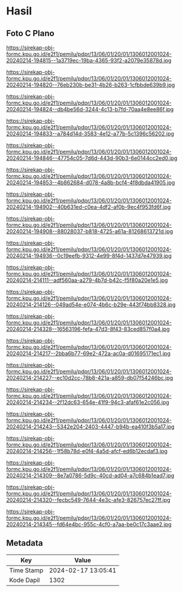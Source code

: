 # Hasil

## Foto C Plano

https://sirekap-obj-formc.kpu.go.id/e2f1/pemilu/pdpr/13/06/01/20/01/1306012001024-20240214-194815--1a3719ec-19ba-4365-93f2-a2079e35878d.jpg

https://sirekap-obj-formc.kpu.go.id/e2f1/pemilu/pdpr/13/06/01/20/01/1306012001024-20240214-194820--76eb230b-be31-4b26-b263-1cfbbde639b9.jpg

https://sirekap-obj-formc.kpu.go.id/e2f1/pemilu/pdpr/13/06/01/20/01/1306012001024-20240214-194824--db4be56d-3244-4c13-b7fd-70aa4e8ee86f.jpg

https://sirekap-obj-formc.kpu.go.id/e2f1/pemilu/pdpr/13/06/01/20/01/1306012001024-20240214-194833--a784d14d-3583-4e12-a77b-5c1396c56202.jpg

https://sirekap-obj-formc.kpu.go.id/e2f1/pemilu/pdpr/13/06/01/20/01/1306012001024-20240214-194846--47754c05-7d6d-443d-90b3-6e0144cc2ed0.jpg

https://sirekap-obj-formc.kpu.go.id/e2f1/pemilu/pdpr/13/06/01/20/01/1306012001024-20240214-194853--4b862684-d078-4a8b-bcf4-4f8dbda41905.jpg

https://sirekap-obj-formc.kpu.go.id/e2f1/pemilu/pdpr/13/06/01/20/01/1306012001024-20240214-194902--40b631ed-c0ea-4df2-af0b-9ec4f953fd6f.jpg

https://sirekap-obj-formc.kpu.go.id/e2f1/pemilu/pdpr/13/06/01/20/01/1306012001024-20240214-194908--88028037-b818-4725-a61a-81268613721d.jpg

https://sirekap-obj-formc.kpu.go.id/e2f1/pemilu/pdpr/13/06/01/20/01/1306012001024-20240214-194936--0c19eefb-9312-4e99-8f4d-1437d7e47939.jpg

https://sirekap-obj-formc.kpu.go.id/e2f1/pemilu/pdpr/13/06/01/20/01/1306012001024-20240214-214111--adf560aa-a279-4b7d-b42c-f5f80a20e1e5.jpg

https://sirekap-obj-formc.kpu.go.id/e2f1/pemilu/pdpr/13/06/01/20/01/1306012001024-20240214-214126--049ad54e-e074-4b6c-b29e-443f74bb8328.jpg

https://sirekap-obj-formc.kpu.go.id/e2f1/pemilu/pdpr/13/06/01/20/01/1306012001024-20240214-214328--16563196-fefa-47d3-8f43-83ced857f0a4.jpg

https://sirekap-obj-formc.kpu.go.id/e2f1/pemilu/pdpr/13/06/01/20/01/1306012001024-20240214-214217--2bba6b77-69e2-472a-ac0a-d01695171ec1.jpg

https://sirekap-obj-formc.kpu.go.id/e2f1/pemilu/pdpr/13/06/01/20/01/1306012001024-20240214-214227--ec10d2cc-78b8-421a-a859-db07f54246bc.jpg

https://sirekap-obj-formc.kpu.go.id/e2f1/pemilu/pdpr/13/06/01/20/01/1306012001024-20240214-214234--2f12dc63-654e-41f9-94c3-afaf61e2c056.jpg

https://sirekap-obj-formc.kpu.go.id/e2f1/pemilu/pdpr/13/06/01/20/01/1306012001024-20240214-214243--5342e204-2403-4447-b94b-ea410f3b5a17.jpg

https://sirekap-obj-formc.kpu.go.id/e2f1/pemilu/pdpr/13/06/01/20/01/1306012001024-20240214-214256--1f58b78d-e0f4-4a5d-afcf-ed6b12ecdaf3.jpg

https://sirekap-obj-formc.kpu.go.id/e2f1/pemilu/pdpr/13/06/01/20/01/1306012001024-20240214-214309--8e7a0786-5d9c-40cd-ad04-a7c684b1ead7.jpg

https://sirekap-obj-formc.kpu.go.id/e2f1/pemilu/pdpr/13/06/01/20/01/1306012001024-20240214-214320--fecbc549-7644-4e3c-afe3-826757ec27ff.jpg

https://sirekap-obj-formc.kpu.go.id/e2f1/pemilu/pdpr/13/06/01/20/01/1306012001024-20240214-214345--fd64e4bc-955c-4cf0-a7aa-be0c17c3aae2.jpg


## Metadata

| Key        | Value               |
| ---------- | ------------------- |
| Time Stamp | 2024-02-17 13:05:41 |
| Kode Dapil | 1302                |



